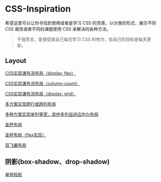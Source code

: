 # CSS-Inspiration

希望这里可以让你寻找到使用或者是学习 CSS 的灵感，以分类的形式，展示不同 CSS 属性或者不同的课题使用 CSS 来解决的各种方法。

> 于我而言，是督促我自己每日学习 CSS 的地方，给自己的目标是每天更新。

## Layout

[CSS实现瀑布流布局（display: flex）](https://codepen.io/Chokcoco/pen/wYgYXX)

[CSS实现瀑布流布局（column-count）](https://codepen.io/Chokcoco/pen/LgjazE?editors=1100)

[CSS实现瀑布流布局（display: grid）](https://codepen.io/Chokcoco/pen/KGXqyo)

[多方案实现跨行或跨列布局](https://codepen.io/Chokcoco/pen/BqWXQB)

[多种方案实现单列等宽，其他多列自适应均匀布局](https://codepen.io/Chokcoco/pen/PymyKG)

[圣杯布局](https://codepen.io/Chokcoco/pen/MPERMw)

[圣杯布局（flex实现）](https://codepen.io/Chokcoco/pen/GYyNGw)

[双飞翼布局](https://codepen.io/Chokcoco/pen/EdwzVW)

## 阴影(box-shadow、drop-shadow)

[单侧投影](https://codepen.io/Chokcoco/pen/pergRb)
